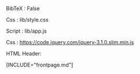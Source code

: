 BibTeX		: False

Css 		  : lib/style.css

Script    : lib/app.js

Css 		  : https://code.jquery.com/jquery-3.1.0.slim.min.js

HTML Header: <div id="border-top"></div><div id="border-bottom"></div>

[INCLUDE="frontpage.md"]

